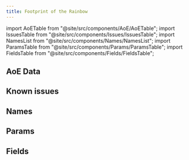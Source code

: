 ```yaml
---
title: Footprint of the Rainbow
---
```


import AoETable from "@site/src/components/AoE/AoETable";
import IssuesTable from "@site/src/components/Issues/IssuesTable";
import NamesList from "@site/src/components/Names/NamesList";
import ParamsTable from "@site/src/components/Params/ParamsTable";
import FieldsTable from "@site/src/components/Fields/FieldsTable";

## AoE Data

<AoETable item_key="footprintoftherainbow" data_src="weapon" />

## Known issues

<IssuesTable item_key="footprintoftherainbow" data_src="weapon" />

## Names

<NamesList item_key="footprintoftherainbow" data_src="weapon" />

## Params

<ParamsTable item_key="footprintoftherainbow" data_src="weapon" />

## Fields

<FieldsTable item_key="footprintoftherainbow" data_src="weapon" />
